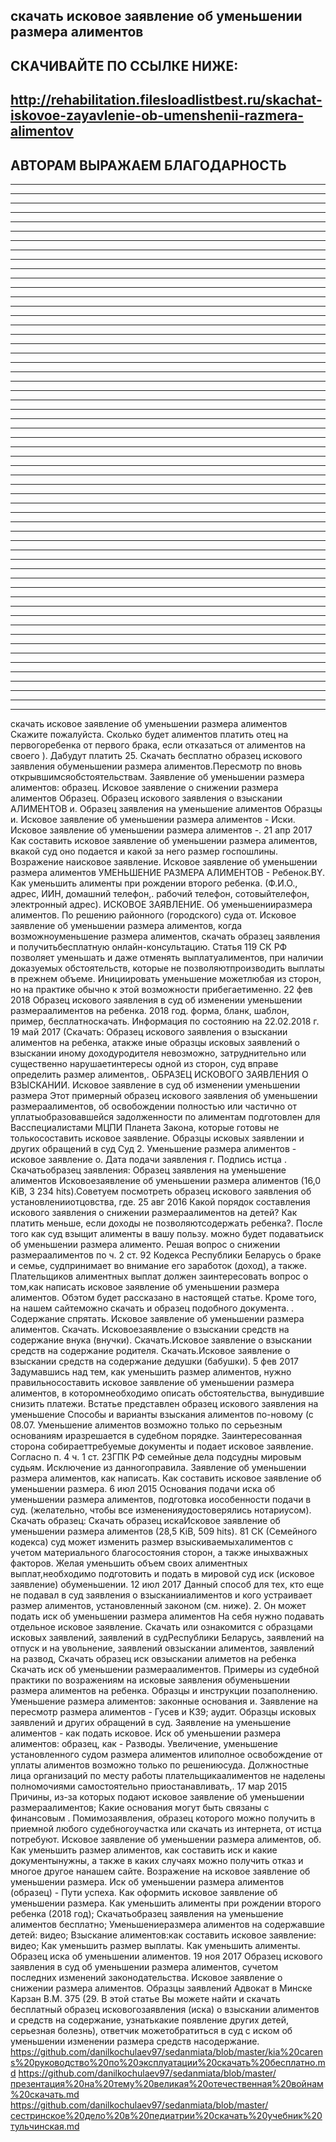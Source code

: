 скачать исковое заявление об уменьшении размера алиментов
--------------------------------------------------
СКАЧИВАЙТЕ ПО ССЫЛКЕ НИЖЕ:
--------------------------------------------------
http://rehabilitation.filesloadlistbest.ru/skachat-iskovoe-zayavlenie-ob-umenshenii-razmera-alimentov
--------------------------------------------------
АВТОРАМ ВЫРАЖАЕМ БЛАГОДАРНОСТЬ
--------------------------------------------------
--------------------------------------------------
--------------------------------------------------
--------------------------------------------------
--------------------------------------------------
--------------------------------------------------
--------------------------------------------------
--------------------------------------------------
--------------------------------------------------
--------------------------------------------------
--------------------------------------------------
--------------------------------------------------
--------------------------------------------------
--------------------------------------------------
--------------------------------------------------
--------------------------------------------------
--------------------------------------------------
--------------------------------------------------
--------------------------------------------------
--------------------------------------------------
--------------------------------------------------
--------------------------------------------------
--------------------------------------------------
--------------------------------------------------
--------------------------------------------------
--------------------------------------------------
--------------------------------------------------
--------------------------------------------------
--------------------------------------------------
--------------------------------------------------
--------------------------------------------------
--------------------------------------------------
--------------------------------------------------
--------------------------------------------------
--------------------------------------------------
--------------------------------------------------
--------------------------------------------------
--------------------------------------------------
--------------------------------------------------
--------------------------------------------------
--------------------------------------------------
--------------------------------------------------
--------------------------------------------------
--------------------------------------------------
--------------------------------------------------
--------------------------------------------------
--------------------------------------------------
--------------------------------------------------
--------------------------------------------------
--------------------------------------------------
--------------------------------------------------
--------------------------------------------------
--------------------------------------------------
--------------------------------------------------
--------------------------------------------------
--------------------------------------------------
--------------------------------------------------
--------------------------------------------------
скачать исковое заявление об уменьшении размера алиментов Скажите пожалуйста. Сколько будет алиментов платить отец на первогоребенка от первого брака, если отказаться от алиментов на своего ). Дабудут платить 25. Скачать бесплатно образец искового заявления обуменьшении размера алиментов.Пересмотр по вновь открывшимсяобстоятельствам. Заявление об уменьшении размера алиментов: образец. Исковое заявление о снижении размера алиментов  Образец. Образец искового заявления о взыскании АЛИМЕНТОВ и. Образец заявления на уменьшение алиментов Образцы и. Исковое заявление об уменьшении размера алиментов - Иски. Исковое заявление об уменьшении размера алиментов -. 21 апр 2017  Как составить исковое заявление об уменьшении размера алиментов, вкакой суд оно подается и какой за него размер госпошлины. Возражение наисковое заявление. Исковое заявление об уменьшении размера алиментов
УМЕНЬШЕНИЕ РАЗМЕРА АЛИМЕНТОВ - Ребенок.BY. Как уменьшить алименты при рождении второго ребенка. (Ф.И.О., адрес, ИИН, домашний телефон,. рабочий телефон, сотовыйтелефон, электронный адрес). ИСКОВОЕ ЗАЯВЛЕНИЕ. Об уменьшенииразмера алиментов. По решению  районного (городского) суда от. Исковое заявление об уменьшении размера алиментов, когда возможноуменьшение размера алиментов, скачать образец заявления и получитьбесплатную онлайн-консультацию. Статья 119 СК РФ позволяет уменьшать и даже отменять выплатуалиментов, при наличии доказуемых обстоятельств, которые не позволяютпроизводить выплаты в прежнем объеме. Инициировать уменьшение можетлюбая из сторон, но на практике обычно к этой возможности прибегаетименно. 22 фев 2018  Образец искового заявления в суд об изменении уменьшении размераалиментов на ребенка. 2018 год. форма, бланк, шаблон, пример, бесплатноскачать. Информация по состоянию на 22.02.2018 г. 19 май 2017  (Скачать: Образец искового заявления о взыскании алиментов на ребенка, атакже иные образцы исковых заявлений о взыскании  иному доходуродителя невозможно, затруднительно или существенно нарушаетинтересы одной из сторон, суд вправе определить размер алиментов,. ОБРАЗЕЦ ИСКОВОГО ЗАЯВЛЕНИЯ О ВЗЫСКАНИИ. Исковое заявление в суд об изменении уменьшении размера
Этот примерный образец искового заявления об уменьшении размераалиментов, об освобождении полностью или частично от уплатыобразовавшейся задолженности по алиментам подготовлен для Васспециалистами МЦПИ Планета Закона, которые готовы не толькосоставить исковое заявление. Образцы исковых заявлении и других обращений в суд  Суд 2. Уменьшение размера алиментов - исковое заявление о. Дата подачи заявления   г. Подпись истца . Скачатьобразец заявления: Образец заявления на уменьшение алиментов Исковоезаявление об уменьшении размера алиментов (16,0 KiB, 3 234 hits).Советуем посмотреть образец искового заявления об установленииотцовства, где. 25 авг 2016  Какой порядок составления искового заявления о снижении размераалиментов на детей? Как платить меньше, если доходы не позволяютсодержать ребенка?. После того как суд взыщит алименты в вашу пользу. можно будет подаватьиск об уменьшении размера алименто. Решая вопрос о снижении размераалиментов по ч. 2 ст. 92 Кодекса Республики Беларусь о браке и семье, судпринимает во внимание его заработок (доход), а также. Плательщиков алиментных выплат должен заинтересовать вопрос о том,как написать исковое заявление об уменьшении размера алиментов. Обэтом будет рассказано в настоящей статье. Кроме того, на нашем сайтеможно скачать и образец подобного документа. . Содержание спрятать. Исковое заявление об уменьшении размера алиментов. Скачать. Исковоезаявление о взыскании средств на содержание внука (внучки). Скачать.Исковое заявление о взыскании средств на содержание родителя. Скачать.Исковое заявление о взыскании средств на содержание дедушки (бабушки). 5 фев 2017  Задумавшись над тем, как уменьшить размер алиментов, нужно правильносоставить исковое заявление об уменьшении размера алиментов, в которомнеобходимо описать обстоятельства, вынудившие снизить платежи. Встатье представлен образец искового заявления на уменьшение
Способы и варианты взыскания алиментов по-новому (с 08.07. Уменьшение алиментов возможно только по серьезным основаниям иразрешается в судебном порядке. Заинтересованная сторона собираеттребуемые документы и подает исковое заявление. Согласно п. 4 ч. 1 ст. 23ГПК РФ семейные дела подсудны мировым судьям. Исключение из данногоправила. Заявление об уменьшении размера алиментов, как написать. Как составить исковое заявление об уменьшении размера. 6 июл 2015  Основания подачи иска об уменьшении размера алиментов, подготовка иособенности подачи в суд.  (желательно, чтобы все измененияудостоверялись нотариусом). Скачать образец: Скачать образец искаИсковое заявление об уменьшении размера алиментов (28,5 KiB, 509 hits). 81 СК (Семейного кодекса) суд может изменить размер взыскиваемыхалиментов с учетом материального благосостояния сторон, а также иныхважных факторов. Желая уменьшить объем своих алиментных выплат,необходимо подготовить и подать в мировой суд иск (исковое заявление) обуменьшении. 12 июл 2017  Данный способ для тех, кто еще не подавал в суд заявления о взысканииалиментов и кого устраивает размер алиментов, установленный законом (см. ниже).  2. Он может подать иск об уменьшении размера алиментов На себя нужно подавать отдельное исковое заявление. Скачать или ознакомится с образцами исковых заявлений, заявлений в судРеспублики Беларусь, заявлений на отпуск и на увольнение, заявлений овзыскании алиментов, заявлений на развод,  Скачать образец иск овзыскании алиметов на ребенка  Скачать иск об уменьшении размераалиментов. Примеры из судебной практики по возражениям на исковые заявления обуменьшении размера алиментов на ребенка. Образцы и инструкции позаполнению.
Уменьшение размера алиментов: законные основания и. Заявление на пересмотр размера алиментов - Гусев и К39; аудит. Образцы исковых заявлений и других обращений в суд. Заявление на уменьшение алиментов - как подать исковое. Иск об уменьшении размера алиментов: образец, как  - Разводы. Увеличение, уменьшение установленного судом размера алиментов илиполное освобождение от уплаты алиментов возможно только по решениюсуда. Должностные лица организаций по месту работы плательщикаалиментов не наделены полномочиями самостоятельно приостанавливать,. 17 мар 2015  Причины, из-за которых подают исковое заявление об уменьшении размераалиментов; Какие основания могут быть связаны с финансовым . Помимозаявления, образец которого можно получить в приемной любого судебногоучастка или скачать из интернета, от истца потребуют. Исковое заявление об уменьшении размера алиментов, об. Как уменьшить размер алиментов, как составить иск и какие документынужны, а также в каких случаях можно получить отказ и многое другое нанашем сайте.
Возражение на исковое заявление об уменьшении размера. Иск об уменьшении размера алиментов (образец) - Пути успеха. Как оформить исковое заявление об уменьшении размера. Как уменьшить алименты при рождении второго ребенка (2018 год); Скачатьобразец заявления на уменьшение алиментов бесплатно; Уменьшениеразмера алиментов на содержавшие детей: видео; Взыскание алиментов:как составить исковое заявление: видео; Как уменьшить размер выплаты. Как уменьшить алименты. Образец иска об уменьшении алиментов. 19 ноя 2017  Образец искового заявления в суд об уменьшении размера алиментов, сучетом последних изменений законодательства. Исковое заявление о снижении размера алиментов. Образцы заявлений  Адвокат в Минске Карзан В.М. 375 (29. В этой статье Вы можете найти и скачать бесплатный образец исковогозаявления (иска) о взыскании алиментов и средств на содержание, узнатькакие  появление других детей, серьезная болезнь), ответчик можетобратиться в суд с иском об уменьшении изменении размера средств насодержание.
https://github.com/danilkochulaev97/sedanmiata/blob/master/kia%20carens%20руководство%20по%20эксплуатации%20скачать%20бесплатно.md
https://github.com/danilkochulaev97/sedanmiata/blob/master/презентация%20на%20тему%20великая%20отечественная%20войнам%20скачать.md
https://github.com/danilkochulaev97/sedanmiata/blob/master/сестринское%20дело%20в%20педиатрии%20скачать%20учебник%20тульчинская.md